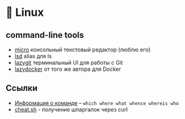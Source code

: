 # 🐧 Linux

## command-line tools

- [micro](https://github.com/zyedidia/micro) консольный текстовый редактор (люблю его)
- [lsd](https://t.me/uFeed/133) alias для ls
- [lazygit](https://github.com/jesseduffield/lazygit) терминальный UI для работы с Git
- [lazydocker](https://github.com/jesseduffield/lazydocker) от того же автора для Docker


## Ссылки

- [Информация о команде](https://effective-shell.com/part-2-core-skills/understanding-commands) – `which where what whence whereis who`
- [cheat.sh](https://github.com/chubin/cheat.sh) - получение шпаргалок через curl
